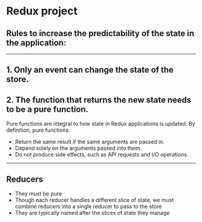# Redux project
## Rules to increase the predictability of the state in the application:
***
## 1. Only an event can change the state of the store.
## 2. The function that returns the new state needs to be a pure function.
Pure functions are integral to how state in Redux applications is updated. By definition, pure functions:

- Return the same result if the same arguments are passed in.
- Depend solely on the arguments passed into them.
- Do not produce side effects, such as API requests and I/O operations.

***
## Reducers
* They must be pure
* Though each reducer handles a different slice of state, we must combine reducers into a single reducer to pass to the store
* They are typically named after the slices of state they manage
